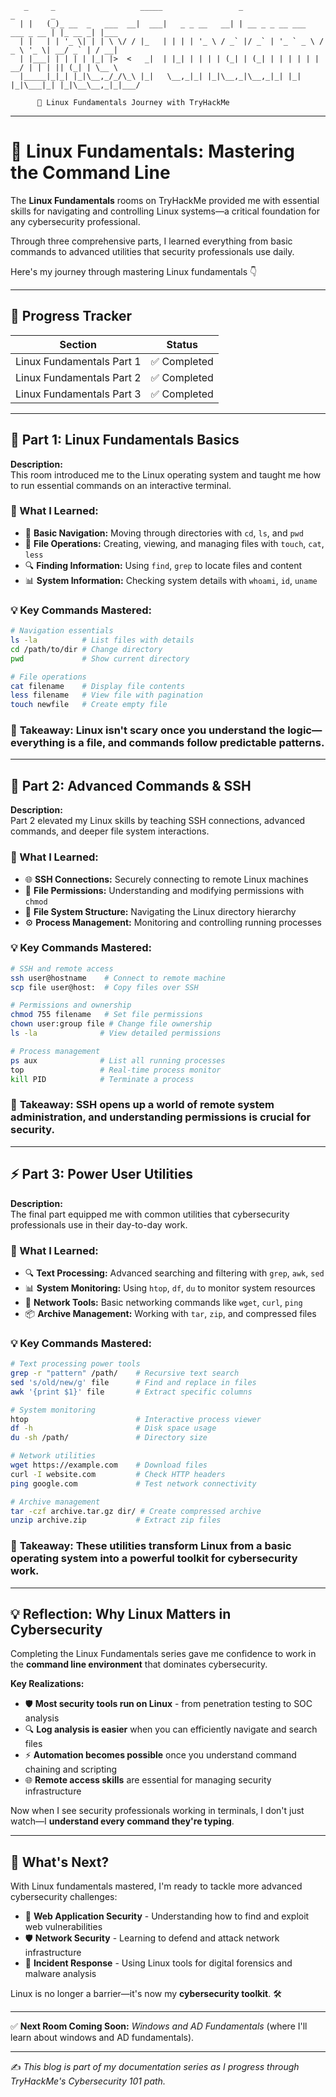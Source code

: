 ```
   _     _                   _____                 _                           _        _     
  | |   (_)_ __  _   ___  __|  ___|   _ _ __   __| | __ _ _ __ ___   ___ _ __ | |_ __ _| |___ 
  | |   | | '_ \| | | \ \/ / |_   | | | | '_ \ / _` |/ _` | '_ ` _ \ / _ \ '_ \| __/ _` | / __|
  | |___| | | | | |_| |>  <   _|  | |_| | | | | (_| | (_| | | | | | |  __/ | | | || (_| | \__ \
  |_____|_|_| |_|\__,_/_/\_\ |_|   \__,_|_| |_|\__,_|\__,_|_| |_| |_|\___|_| |_|\__\__,_|_|___/
                                                                                              
      🐧 Linux Fundamentals Journey with TryHackMe
```

---

# 🐧 Linux Fundamentals: Mastering the Command Line  

The **Linux Fundamentals** rooms on TryHackMe provided me with essential skills for navigating and controlling Linux systems—a critical foundation for any cybersecurity professional.  

Through three comprehensive parts, I learned everything from basic commands to advanced utilities that security professionals use daily.  

Here's my journey through mastering Linux fundamentals 👇  

---

## 📝 Progress Tracker

| Section                  | Status   |
|---------------------------|----------|
| Linux Fundamentals Part 1  | ✅ Completed |
| Linux Fundamentals Part 2  | ✅ Completed |
| Linux Fundamentals Part 3  | ✅ Completed |

---

## 🐧 Part 1: Linux Fundamentals Basics  

**Description:**  
This room introduced me to the Linux operating system and taught me how to run essential commands on an interactive terminal.  

### 🚀 What I Learned:  
- 📂 **Basic Navigation:** Moving through directories with `cd`, `ls`, and `pwd`  
- 📝 **File Operations:** Creating, viewing, and managing files with `touch`, `cat`, `less`  
- 🔍 **Finding Information:** Using `find`, `grep` to locate files and content  
- 📊 **System Information:** Checking system details with `whoami`, `id`, `uname`  

### 💡 Key Commands Mastered:
```bash
# Navigation essentials
ls -la          # List files with details
cd /path/to/dir # Change directory
pwd             # Show current directory

# File operations
cat filename    # Display file contents
less filename   # View file with pagination
touch newfile   # Create empty file
```

### 🚀 **Takeaway:** Linux isn't scary once you understand the logic—everything is a file, and commands follow predictable patterns.  

---

## 🔧 Part 2: Advanced Commands & SSH  

**Description:**  
Part 2 elevated my Linux skills by teaching SSH connections, advanced commands, and deeper file system interactions.  

### 🚀 What I Learned:  
- 🌐 **SSH Connections:** Securely connecting to remote Linux machines  
- 🔐 **File Permissions:** Understanding and modifying permissions with `chmod`  
- 📁 **File System Structure:** Navigating the Linux directory hierarchy  
- ⚙️ **Process Management:** Monitoring and controlling running processes  

### 💡 Key Commands Mastered:
```bash
# SSH and remote access
ssh user@hostname    # Connect to remote machine
scp file user@host:  # Copy files over SSH

# Permissions and ownership
chmod 755 filename   # Set file permissions
chown user:group file # Change file ownership
ls -la              # View detailed permissions

# Process management
ps aux              # List all running processes
top                 # Real-time process monitor
kill PID            # Terminate a process
```

### 🚀 **Takeaway:** SSH opens up a world of remote system administration, and understanding permissions is crucial for security.  

---

## ⚡ Part 3: Power User Utilities  

**Description:**  
The final part equipped me with common utilities that cybersecurity professionals use in their day-to-day work.  

### 🚀 What I Learned:  
- 🔍 **Text Processing:** Advanced searching and filtering with `grep`, `awk`, `sed`  
- 📊 **System Monitoring:** Using `htop`, `df`, `du` to monitor system resources  
- 🔗 **Network Tools:** Basic networking commands like `wget`, `curl`, `ping`  
- 📦 **Archive Management:** Working with `tar`, `zip`, and compressed files  

### 💡 Key Commands Mastered:
```bash
# Text processing power tools
grep -r "pattern" /path/    # Recursive text search
sed 's/old/new/g' file      # Find and replace in files
awk '{print $1}' file       # Extract specific columns

# System monitoring
htop                        # Interactive process viewer
df -h                       # Disk space usage
du -sh /path/               # Directory size

# Network utilities
wget https://example.com    # Download files
curl -I website.com         # Check HTTP headers
ping google.com             # Test network connectivity

# Archive management
tar -czf archive.tar.gz dir/ # Create compressed archive
unzip archive.zip           # Extract zip files
```

### 🚀 **Takeaway:** These utilities transform Linux from a basic operating system into a powerful toolkit for cybersecurity work.  

---

## 💡 Reflection: Why Linux Matters in Cybersecurity  

Completing the Linux Fundamentals series gave me confidence to work in the **command line environment** that dominates cybersecurity.  

**Key Realizations:**  
- 🛡️ **Most security tools run on Linux** - from penetration testing to SOC analysis  
- 🔍 **Log analysis is easier** when you can efficiently navigate and search files  
- ⚡ **Automation becomes possible** once you understand command chaining and scripting  
- 🌐 **Remote access skills** are essential for managing security infrastructure  

Now when I see security professionals working in terminals, I don't just watch—I **understand every command they're typing**.  

---

## 🎯 What's Next?  

With Linux fundamentals mastered, I'm ready to tackle more advanced cybersecurity challenges:  

- 🔐 **Web Application Security** - Understanding how to find and exploit web vulnerabilities  
- 🛡️ **Network Security** - Learning to defend and attack network infrastructure  
- 🚨 **Incident Response** - Using Linux tools for digital forensics and malware analysis  

Linux is no longer a barrier—it's now my **cybersecurity toolkit**. 🛠️  

---

✅ **Next Room Coming Soon:** *Windows and AD Fundamentals* (where I'll learn about windows and AD fundamentals).  

---

✍️ *This blog is part of my documentation series as I progress through TryHackMe's Cybersecurity 101 path.*  
